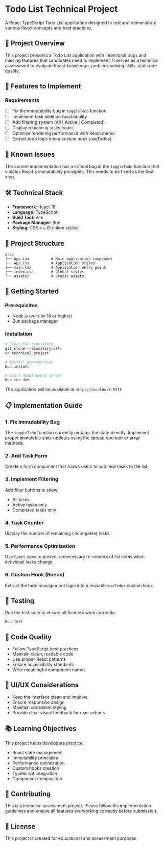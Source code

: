 # Todo List Technical Project

A React TypeScript Todo List application designed to test and demonstrate various React concepts and best practices.

## 🎯 Project Overview

This project presents a Todo List application with intentional bugs and missing features that candidates need to implement. It serves as a technical assessment to evaluate React knowledge, problem-solving skills, and code quality.

## 🚀 Features to Implement

### Requirements

- [ ] Fix the immutability bug in `toggleTodo` function
- [ ] Implement task addition functionality
- [ ] Add filtering system (All | Active | Completed)
- [ ] Display remaining tasks count
- [ ] Optimize rendering performance with React.memo
- [ ] Extract todo logic into a custom hook (useTodos)

## 🐛 Known Issues

The current implementation has a critical bug in the `toggleTodo` function that violates React's immutability principles. This needs to be fixed as the first step.

## 🛠️ Technical Stack

- **Framework**: React 18
- **Language**: TypeScript
- **Build Tool**: Vite
- **Package Manager**: Bun
- **Styling**: CSS-in-JS (inline styles)

## 📁 Project Structure

```
src/
├── App.tsx          # Main application component
├── App.css          # Application styles
├── main.tsx         # Application entry point
├── index.css        # Global styles
└── assets/          # Static assets
```

## 🚀 Getting Started

### Prerequisites

- Node.js (version 18 or higher)
- Bun package manager

### Installation

```bash
# Clone the repository
git clone <repository-url>
cd technical_project

# Install dependencies
bun install

# Start development server
bun run dev
```

The application will be available at `http://localhost:5173`

## 📋 Implementation Guide

### 1. Fix Immutability Bug

The `toggleTodo` function currently mutates the state directly. Implement proper immutable state updates using the spread operator or array methods.

### 2. Add Task Form

Create a form component that allows users to add new tasks to the list.

### 3. Implement Filtering

Add filter buttons to show:

- All tasks
- Active tasks only
- Completed tasks only

### 4. Task Counter

Display the number of remaining (incomplete) tasks.

### 5. Performance Optimization

Use `React.memo` to prevent unnecessary re-renders of list items when individual tasks change.

### 6. Custom Hook (Bonus)

Extract the todo management logic into a reusable `useTodos` custom hook.

## 🧪 Testing

Run the test suite to ensure all features work correctly:

```bash
bun test
```

## 📝 Code Quality

- Follow TypeScript best practices
- Maintain clean, readable code
- Use proper React patterns
- Ensure accessibility standards
- Write meaningful component names

## 🎨 UI/UX Considerations

- Keep the interface clean and intuitive
- Ensure responsive design
- Maintain consistent styling
- Provide clear visual feedback for user actions

## 📚 Learning Objectives

This project helps developers practice:

- React state management
- Immutability principles
- Performance optimization
- Custom hooks creation
- TypeScript integration
- Component composition

## 🤝 Contributing

This is a technical assessment project. Please follow the implementation guidelines and ensure all features are working correctly before submission.

## 📄 License

This project is created for educational and assessment purposes.
